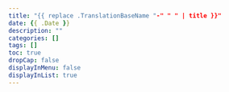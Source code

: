 ```yaml
---
title: "{{ replace .TranslationBaseName "-" " " | title }}"
date: {{ .Date }}
description: ""
categories: []
tags: []
toc: true
dropCap: false
displayInMenu: false
displayInList: true
---
```

